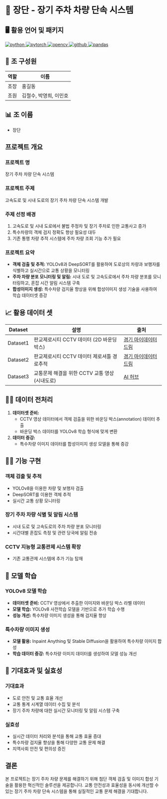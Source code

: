 # 🚗 장단 - 장기 주차 차량 단속 시스템

## 🖥️ 활용 언어 및 패키지
<p align="left">
  <a href="https://www.python.org/" target="_blank" rel="noreferrer"> 
    <img src="https://img.shields.io/badge/Python-3776AB?style=for-the-badge&logo=python&logoColor=white" alt="python"/> 
  </a>
  <a href="https://pytorch.org/" target="_blank" rel="noreferrer"> 
    <img src="https://img.shields.io/badge/PyTorch-EE4C2C?style=for-the-badge&logo=pytorch&logoColor=white" alt="pytorch"/> 
  </a>
  <a href="https://opencv.org/" target="_blank" rel="noreferrer"> 
    <img src="https://img.shields.io/badge/OpenCV-5C3EE8?style=for-the-badge&logo=opencv&logoColor=white" alt="opencv"/> 
  </a>
  <a href="https://github.com/" target="_blank" rel="noreferrer"> 
    <img src="https://img.shields.io/badge/GitHub-181717?style=for-the-badge&logo=github&logoColor=white" alt="github"/> 
  </a>
  <a href="https://pandas.pydata.org/" target="_blank" rel="noreferrer"> 
    <img src="https://img.shields.io/badge/Pandas-150458?style=for-the-badge&logo=pandas&logoColor=white" alt="pandas"/> 
  </a>
</p>

## 🧑 조 구성원
| 역할 | 이름 |
| ---- | ---- |
| 조장 | 홍길동 |
| 조원 | 김철수, 박영희, 이민호 |

## 📊 조 이름
- 장단

## 프로젝트 개요
### 프로젝트 명
장기 주차 차량 단속 시스템

### 프로젝트 주제
고속도로 및 시내 도로의 장기 주차 차량 단속 시스템 개발

### 주제 선정 배경
1. 고속도로 및 시내 도로에서 불법 주정차 및 장기 주차로 인한 교통사고 증가
2. 특수차량의 객체 검지 정확도 향상 필요성 대두
3. 기존 통행 차량 추적 시스템에 주차 차량 조회 기능 추가 필요

### 프로젝트 요약
- **객체 검출 및 추적:** YOLOv8과 DeepSORT를 활용하여 도로상의 차량과 보행자를 식별하고 실시간으로 교통 상황을 모니터링
- **주차 차량 분포 모니터링 및 알림:** 시내 도로 및 고속도로에서 주차 차량 분포를 모니터링하고, 혼잡 시간 알림 시스템 구축
- **합성이미지 생성:** 특수차량 검지율 향상을 위해 합성이미지 생성 기술을 사용하여 학습 데이터셋 증강

## 📈 활용 데이터 셋
| Dataset | 설명 | 출처 |
| ------- | ---- | ---- |
| Dataset1 | 판교제로시티 CCTV 데이터 (2D 바운딩박스) | [경기 마이데이터 드림](https://data.gg.go.kr) |
| Dataset2 | 판교제로시티 CCTV 데이터 제로셔틀 경로추적 | [경기 마이데이터 드림](https://data.gg.go.kr) |
| Dataset3 | 교통문제 해결을 위한 CCTV 교통 영상 (시내도로) | [AI 허브](https://www.aihub.or.kr) |

## 👨‍💻 데이터 전처리
1. **데이터셋 준비:**
   - CCTV 영상 데이터에서 객체 검출을 위한 바운딩 박스(annotation) 데이터 추출
   - 바운딩 박스 데이터를 YOLOv8 학습 형식에 맞게 변환
2. **데이터 증강:**
   - 특수차량 이미지 데이터를 합성이미지 생성 모델을 통해 증강

## 👩‍💻 기능 구현
### 객체 검출 및 추적
- YOLOv8을 이용한 차량 및 보행자 검출
- DeepSORT를 이용한 객체 추적
- 실시간 교통 상황 모니터링

### 장기 주차 차량 식별 및 알림 시스템
- 시내 도로 및 고속도로의 주차 차량 분포 모니터링
- 시간대별 혼잡도 측정 및 관련 당국에 알림 전송

### CCTV 지능형 교통관제 시스템 확장
- 기존 교통관제 시스템에 추가 기능 탑재

## 💪 모델 학습
### YOLOv8 모델 학습
- **데이터셋 준비:** CCTV 영상에서 추출한 이미지와 바운딩 박스 라벨 데이터
- **모델 학습:** YOLOv8 사전학습 모델을 기반으로 추가 학습 수행
- **성능 개선:** 특수차량 이미지 생성을 통해 검지율 향상

### 특수차량 이미지 생성
- **모델 활용:** Inpaint Anything 및 Stable Diffusion을 활용하여 특수차량 이미지 합성
- **학습 데이터 증강:** 특수차량 이미지 데이터를 생성하여 모델 성능 개선

## 🌟 기대효과 및 실효성
### 기대효과
- 도로 안전 및 교통 효율 개선
- 교통 통계 시계열 데이터 수집 및 분석
- 장기 주차 차량에 대한 실시간 모니터링 및 알림 시스템 구축

### 실효성
- 실시간 데이터 처리와 분석을 통해 교통 효율 증대
- 특수차량 검지율 향상을 통해 다양한 교통 문제 해결
- 지역사회 안전 및 편의성 증진

## 결론
본 프로젝트는 장기 주차 차량 문제를 해결하기 위해 첨단 객체 검출 및 이미지 합성 기술을 활용한 혁신적인 솔루션을 제공합니다. 교통 안전성과 효율성을 동시에 개선할 수 있는 장기 주차 차량 단속 시스템을 통해 실질적인 교통 문제 해결을 기대합니다.
